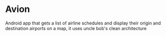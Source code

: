 # Avion
Android app that gets a list of airline schedules and display their origin and destination airports on a map, it uses uncle bob's clean architecture
